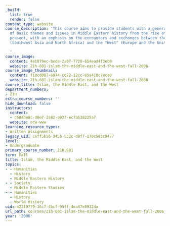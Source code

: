 ```yaml
---
_build:
  list: true
  render: false
content_type: website
course_description: 'This course aims to provide students with a general overview
  of basic themes and issues in Middle Eastern history from the rise of Islam to the
  present, with an emphasis on the encounters and exchanges between the "Middle East"
  (Southwest Asia and North Africa) and the "West" (Europe and the United States).

  '
course_image:
  content: 4e1079ec-bede-2a07-7728-654ead4f3eb0
  website: 21h-601-islam-the-middle-east-and-the-west-fall-2006
course_image_thumbnail:
  content: f10cd087-6974-c622-12cc-85a410c7eca0
  website: 21h-601-islam-the-middle-east-and-the-west-fall-2006
course_title: Islam, the Middle East, and the West
department_numbers:
- 21H
extra_course_numbers: ''
hide_download: false
instructors:
  content:
  - c684de8c-d0e7-2a82-e92f-ec7a538225a7
  website: ocw-www
learning_resource_types:
- Written Assignments
legacy_uid: ceff5b56-345a-532c-d8f7-170c583c9477
level:
- Undergraduate
primary_course_number: 21H.601
term: Fall
title: Islam, the Middle East, and the West
topics:
- - Humanities
  - History
  - Middle Eastern History
- - Society
  - Middle Eastern Studies
- - Humanities
  - History
  - World History
uid: 42319779-16c7-4bcf-95ff-4ea47e8932da
url_path: courses/21h-601-islam-the-middle-east-and-the-west-fall-2006
year: '2006'
---
```


